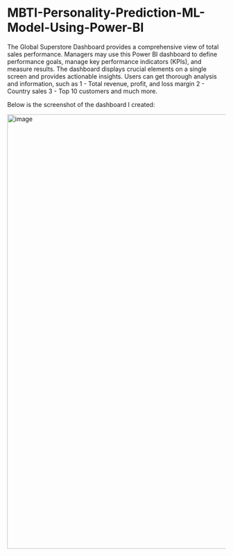 # MBTI-Personality-Prediction-ML-Model-Using-Power-BI
The Global Superstore Dashboard provides a comprehensive view of total sales performance. Managers may use this Power BI dashboard to define performance goals, manage key performance indicators (KPIs), and measure results. The dashboard displays crucial elements on a single screen and provides actionable insights. Users can get thorough analysis and information, such as  1 - Total revenue, profit, and loss margin 2 - Country sales 3 - Top 10 customers and much more.

Below is the screenshot of the dashboard I created: 

<img width="1000" alt="image" src="https://user-images.githubusercontent.com/100240248/182710543-b23a4784-06d1-4c4b-9944-af625fd58902.png">
